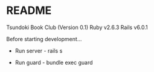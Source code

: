 # README

Tsundoki Book Club (Version 0.1)
Ruby  v2.6.3
Rails v6.0.1

Before starting development...

* Run server - rails s

* Run guard - bundle exec guard